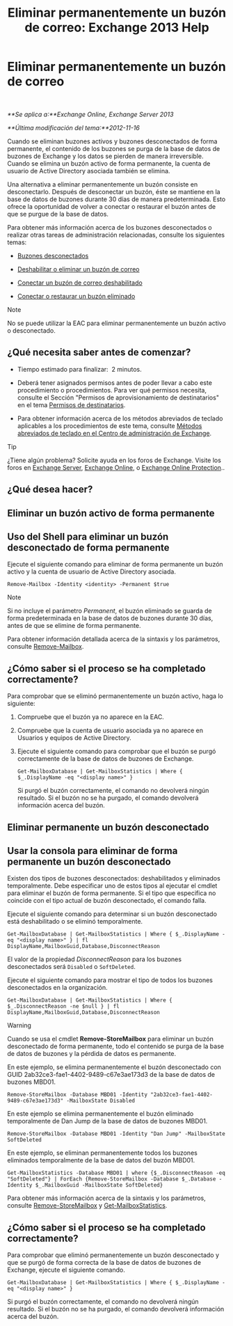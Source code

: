 ﻿---
title: 'Eliminar permanentemente un buzón de correo: Exchange 2013 Help'
TOCTitle: Eliminar permanentemente un buzón de correo
ms:assetid: df35765a-0bef-4561-9846-d91d69c0269c
ms:mtpsurl: https://technet.microsoft.com/es-es/library/JJ863440(v=EXCHG.150)
ms:contentKeyID: 50556898
ms.date: 04/23/2018
mtps_version: v=EXCHG.150
ms.translationtype: HT
---

# Eliminar permanentemente un buzón de correo

 

_**Se aplica a:**Exchange Online, Exchange Server 2013_

_**Última modificación del tema:**2012-11-16_

Cuando se eliminan buzones activos y buzones desconectados de forma permanente, el contenido de los buzones se purga de la base de datos de buzones de Exchange y los datos se pierden de manera irreversible. Cuando se elimina un buzón activo de forma permanente, la cuenta de usuario de Active Directory asociada también se elimina.

Una alternativa a eliminar permanentemente un buzón consiste en desconectarlo. Después de desconectar un buzón, éste se mantiene en la base de datos de buzones durante 30 días de manera predeterminada. Esto ofrece la oportunidad de volver a conectar o restaurar el buzón antes de que se purgue de la base de datos.

Para obtener más información acerca de los buzones desconectados o realizar otras tareas de administración relacionadas, consulte los siguientes temas:

  - [Buzones desconectados](disconnected-mailboxes-exchange-2013-help.md)

  - [Deshabilitar o eliminar un buzón de correo](disable-or-delete-a-mailbox-exchange-2013-help.md)

  - [Conectar un buzón de correo deshabilitado](connect-a-disabled-mailbox-exchange-2013-help.md)

  - [Conectar o restaurar un buzón eliminado](connect-or-restore-a-deleted-mailbox-exchange-2013-help.md)


> [!NOTE]
> No se puede utilizar la EAC para eliminar permanentemente un buzón activo o desconectado.



## ¿Qué necesita saber antes de comenzar?

  - Tiempo estimado para finalizar:  2 minutos.

  - Deberá tener asignados permisos antes de poder llevar a cabo este procedimiento o procedimientos. Para ver qué permisos necesita, consulte el Sección "Permisos de aprovisionamiento de destinatarios" en el tema [Permisos de destinatarios](recipients-permissions-exchange-2013-help.md).

  - Para obtener información acerca de los métodos abreviados de teclado aplicables a los procedimientos de este tema, consulte [Métodos abreviados de teclado en el Centro de administración de Exchange](keyboard-shortcuts-in-the-exchange-admin-center-exchange-online-protection-help.md).


> [!TIP]
> ¿Tiene algún problema? Solicite ayuda en los foros de Exchange. Visite los foros en <A href="https://go.microsoft.com/fwlink/p/?linkid=60612">Exchange Server</A>, <A href="https://go.microsoft.com/fwlink/p/?linkid=267542">Exchange Online</A>, o <A href="https://go.microsoft.com/fwlink/p/?linkid=285351">Exchange Online Protection</A>..



## ¿Qué desea hacer?

## Eliminar un buzón activo de forma permanente

## Uso del Shell para eliminar un buzón desconectado de forma permanente

Ejecute el siguiente comando para eliminar de forma permanente un buzón activo y la cuenta de usuario de Active Directory asociada.

    Remove-Mailbox -Identity <identity> -Permanent $true


> [!NOTE]
> Si no incluye el parámetro <EM>Permanent</EM>, el buzón eliminado se guarda de forma predeterminada en la base de datos de buzones durante 30 días, antes de que se elimine de forma permanente.



Para obtener información detallada acerca de la sintaxis y los parámetros, consulte [Remove-Mailbox](https://technet.microsoft.com/es-es/library/aa995948\(v=exchg.150\)).

## ¿Cómo saber si el proceso se ha completado correctamente?

Para comprobar que se eliminó permanentemente un buzón activo, haga lo siguiente:

1.  Compruebe que el buzón ya no aparece en la EAC.

2.  Compruebe que la cuenta de usuario asociada ya no aparece en Usuarios y equipos de Active Directory.

3.  Ejecute el siguiente comando para comprobar que el buzón se purgó correctamente de la base de datos de buzones de Exchange.
    
        Get-MailboxDatabase | Get-MailboxStatistics | Where { $_.DisplayName -eq "<display name>" }
    
    Si purgó el buzón correctamente, el comando no devolverá ningún resultado. Si el buzón no se ha purgado, el comando devolverá información acerca del buzón.

## Eliminar permanente un buzón desconectado

## Usar la consola para eliminar de forma permanente un buzón desconectado

Existen dos tipos de buzones desconectados: deshabilitados y eliminados temporalmente. Debe especificar uno de estos tipos al ejecutar el cmdlet para eliminar el buzón de forma permanente. Si el tipo que especifica no coincide con el tipo actual de buzón desconectado, el comando falla.

Ejecute el siguiente comando para determinar si un buzón desconectado está deshabilitado o se eliminó temporalmente.

    Get-MailboxDatabase | Get-MailboxStatistics | Where { $_.DisplayName -eq "<display name>" } | fl DisplayName,MailboxGuid,Database,DisconnectReason

El valor de la propiedad *DisconnectReason* para los buzones desconectados será `Disabled` o `SoftDeleted`.

Ejecute el siguiente comando para mostrar el tipo de todos los buzones desconectados en la organización.

    Get-MailboxDatabase | Get-MailboxStatistics | Where { $_.DisconnectReason -ne $null } | fl DisplayName,MailboxGuid,Database,DisconnectReason


> [!WARNING]
> Cuando se usa el cmdlet <STRONG>Remove-StoreMailbox</STRONG> para eliminar un buzón desconectado de forma permanente, todo el contenido se purga de la base de datos de buzones y la pérdida de datos es permanente.



En este ejemplo, se elimina permanentemente el buzón desconectado con GUID 2ab32ce3-fae1-4402-9489-c67e3ae173d3 de la base de datos de buzones MBD01.

    Remove-StoreMailbox -Database MBD01 -Identity "2ab32ce3-fae1-4402-9489-c67e3ae173d3" -MailboxState Disabled

En este ejemplo se elimina permanentemente el buzón eliminado temporalmente de Dan Jump de la base de datos de buzones MBD01.

    Remove-StoreMailbox -Database MBD01 -Identity "Dan Jump" -MailboxState SoftDeleted

En este ejemplo, se eliminan permanentemente todos los buzones eliminados temporalmente de la base de datos del buzón MBD01.

    Get-MailboxStatistics -Database MBD01 | where {$_.DisconnectReason -eq "SoftDeleted"} | ForEach {Remove-StoreMailbox -Database $_.Database -Identity $_.MailboxGuid -MailboxState SoftDeleted}

Para obtener más información acerca de la sintaxis y los parámetros, consulte [Remove-StoreMailbox](https://technet.microsoft.com/es-es/library/ff829913\(v=exchg.150\)) y [Get-MailboxStatistics](https://technet.microsoft.com/es-es/library/bb124612\(v=exchg.150\)).

## ¿Cómo saber si el proceso se ha completado correctamente?

Para comprobar que eliminó permanentemente un buzón desconectado y que se purgó de forma correcta de la base de datos de buzones de Exchange, ejecute el siguiente comando.

    Get-MailboxDatabase | Get-MailboxStatistics | Where { $_.DisplayName -eq "<display name>" }

Si purgó el buzón correctamente, el comando no devolverá ningún resultado. Si el buzón no se ha purgado, el comando devolverá información acerca del buzón.


